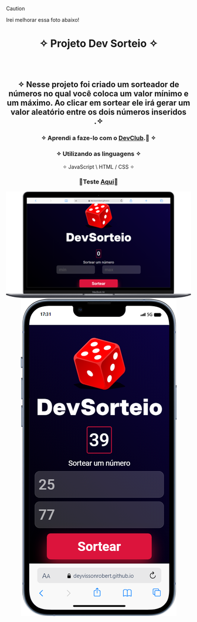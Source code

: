  > [!CAUTION]
 > Irei melhorar essa foto abaixo!

<div align="center">
  
# ✧ Projeto Dev Sorteio ✧
<br> <br>

## ✧ Nesse projeto foi criado um sorteador de números no qual você coloca um valor mínimo e um máximo. Ao clicar em sortear ele irá gerar um valor aleatório entre os dois números inseridos .✧

### ✧ Aprendi a faze-lo com o <a href="https://rodolfomori.com.br/devclub/" target="_blank">DevClub</a>.🚀 ✧

### ✧ Utilizando as linguagens ✧
✧ JavaScript \ HTML / CSS ✧
### <p>👾Teste <a href="https://deyvissonrobert.github.io/Projeto-5-Dev-Sorteio/" target="_blank">Aqui</a>👾</p>
  </div>

<div align="center" display="inline-block">
<img  alt="imagem do projeto no desktop" src="https://github.com/DeyvissonRobert/Projeto-5-Dev-Sorteio/blob/main/assets/Dev%20Sorteio%20pc.png">
<img alt="imagem do projeto no mobile" src="https://github.com/DeyvissonRobert/Projeto-5-Dev-Sorteio/blob/main/assets/Dev%20Sorteio%20mobile.png">
</div>
